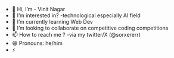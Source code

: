 - 👋 Hi, I’m - Vinit Nagar
- 👀 I’m interested in? -technological especially AI field
- 🌱 I’m currently learning Web Dev
- 💞️ I’m looking to collaborate on competitive coding competitions
- 📫 How to reach me ? -via my twitter/X (@sorxererr)
- 😄 Pronouns: he/him  
- ⚡
<!---
sorxerer/sorxerer is a ✨ special ✨ repository because its `README.md` (this file) appears on your GitHub profile.
You can click the Preview link to take a look at your changes.
--->
